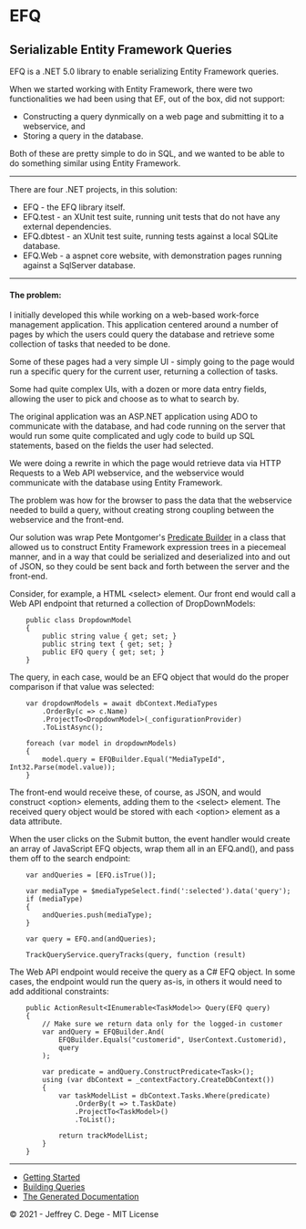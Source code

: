 # EFQ

## Serializable Entity Framework Queries

EFQ is a .NET 5.0 library to enable serializing Entity Framework queries.

When we started working with Entity Framework, there were two functionalities we had been using that EF, out of the box, did not support:

- Constructing a query dynmically on a web page and submitting it to a webservice, and
- Storing a query in the database.

Both of these are pretty simple to do in SQL, and we wanted to be able to do something similar using Entity Framework.

---

There are four .NET projects, in this solution:

* EFQ - the EFQ library itself.
* EFQ.test - an XUnit test suite, running unit tests that do not have any external dependencies.
* EFQ.dbtest - an XUnit test suite, running tests against a local SQLite database.
* EFQ.Web - a aspnet core website, with demonstration pages running against a SqlServer database.

---

#### The problem:

I initially developed this while working on a web-based work-force management application. This application centered around a number of pages by which the users could query the database and retrieve some collection of tasks that needed to be done. 

Some of these pages had a very simple UI - simply going to the page would run a specific query for the current user, returning a collection of tasks.

Some had quite complex UIs, with a dozen or more data entry fields, allowing the user to pick and choose as to what to search by.

The original application was an ASP.NET application using ADO to communicate with the database, and had code running on the server that would run some quite complicated and ugly code to build up SQL statements, based on the fields the user had selected.

We were doing a rewrite in which the page would retrieve data via HTTP Requests to a Web API webservice, and the webservice would communicate with the database using Entity Framework.

The problem was how for the browser to pass the data that the webservice needed to build a query, without creating strong coupling between the webservice and the front-end.

Our solution was wrap Pete Montgomer's [Predicate Builder](https://petemontgomery.wordpress.com/2011/02/10/a-universal-predicatebuilder/)
in a class that allowed us to construct Entity Framework expression trees in a piecemeal manner, and in a way that could be serialized and deserialized into and out of JSON, so they could be sent back and forth between the server and the front-end.

Consider, for example, a HTML &lt;select&gt; element. Our front end would call a Web API endpoint that returned a collection of DropDownModels:

```
    public class DropdownModel
    {
        public string value { get; set; }
        public string text { get; set; }
        public EFQ query { get; set; }
    }
```

The query, in each case, would be an EFQ object that would do the proper comparison if that value was selected:

```
    var dropdownModels = await dbContext.MediaTypes
        .OrderBy(c => c.Name)
        .ProjectTo<DropdownModel>(_configurationProvider)
        .ToListAsync();

    foreach (var model in dropdownModels)
    {
        model.query = EFQBuilder.Equal("MediaTypeId", Int32.Parse(model.value));
    }
```

The front-end would receive these, of course, as JSON, and would construct &lt;option&gt; elements, adding them to the &lt;select&gt; element. The received query object would be stored with each &lt;option&gt; element as a data attribute.

When the user clicks on the Submit button, the event handler would create an array of JavaScript EFQ objects, wrap them all in an EFQ.and(), and pass them off to the search endpoint:

```
    var andQueries = [EFQ.isTrue()];

    var mediaType = $mediaTypeSelect.find(':selected').data('query');
    if (mediaType)
    {
        andQueries.push(mediaType);
    }

    var query = EFQ.and(andQueries);

    TrackQueryService.queryTracks(query, function (result)
```

The Web API endpoint would receive the query as a C# EFQ object. In some cases, the endpoint would run the query as-is, in others it would need to add additional constraints:

```
    public ActionResult<IEnumerable<TaskModel>> Query(EFQ query)
    {
        // Make sure we return data only for the logged-in customer
        var andQuery = EFQBuilder.And(
            EFQBuilder.Equals("customerid", UserContext.Customerid),
            query
        );

        var predicate = andQuery.ConstructPredicate<Task>();
        using (var dbContext = _contextFactory.CreateDbContext())
        {
            var taskModelList = dbContext.Tasks.Where(predicate)
                .OrderBy(t => t.TaskDate)
                .ProjectTo<TaskModel>()
                .ToList();

            return trackModelList;
        }
    }
```

---

* [Getting Started](docs/gettingstarted.md)
* [Building Queries](docs/buildingqueries.md)
* [The Generated Documentation](EFQ/docs/index.md)


© 2021 - Jeffrey C. Dege - MIT License
